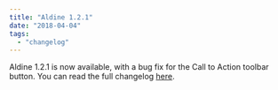 ```yaml
---
title: "Aldine 1.2.1"
date: "2018-04-04"
tags: 
  - "changelog"
---
```


Aldine 1.2.1 is now available, with a bug fix for the Call to Action toolbar button. You can read the full changelog [here](https://docs.pressbooks.org/changelogs/pressbooks-aldine/#1-2-1).

